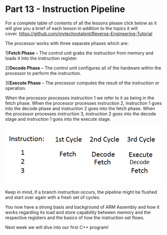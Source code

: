 # Part 13 - Instruction Pipeline

For a complete table of contents of all the lessons please click below as it will give you a brief of each lesson in addition to the topics it will cover.&nbsp;https://github.com/mytechnotalent/Reverse-Engineering-Tutorial

The processor works with three separate phases which are:

1)__Fetch Phase__ – The control unit grabs the instruction from memory and loads it into the instruction register.

2)__Decode Phase__ – The control unit configures all of the hardware within the processor to perform the instruction.

3)__Execute Phase__ – The processor computes the result of the instruction or operation.

When the processor processes instruction 1 we refer to it as being in the fetch phase.&nbsp;When the processor processes instruction 2, instruction 1 goes into the decode phase and instruction 2 goes into the fetch phase.&nbsp;When the processor processes instruction 3, instruction 2 goes into the decode stage and instruction 1 goes into the execute stage.

<div class="slate-resizable-image-embed slate-image-embed__resize-full-width"><img src="imgs/1019837895.jpg"/></div>

Keep in mind, if a branch instruction occurs, the pipeline might be flushed and start over again with a fresh set of cycles.

You now have a strong basis and background of ARM Assembly and how it works regarding its load and store capability between memory and the respective registers and the basics of how the instruction set flows.

Next week we will dive into our first C++ program!